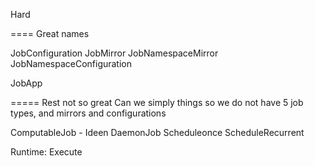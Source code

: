 Hard

==== Great names

JobConfiguration
JobMirror
JobNamespaceMirror
JobNamespaceConfiguration

JobApp

===== Rest not so great
Can we simply things so we do not have 5 job types, and mirrors and configurations


ComputableJob - Ideen 
DaemonJob
Scheduleonce
ScheduleRecurrent

Runtime: Execute